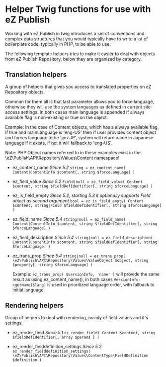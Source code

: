 # Helper Twig functions for use with eZ Publish

Working with eZ Publish in twig introduces a set of conventions and complex data structures that
you would typically have to write a lot of boilerplate code, typically in PHP, to be able to use.

The following template helpers tries to make it easier to deal with objects from eZ Publish Repository,
below they are organized by category.


## Translation helpers

A group of helpers that gives you access to translated properties on eZ Repository objects.

Common for them all is that last parameter allows you to force language, otherwise they will use
the system languages as defined in current site-access settings. In both cases main language is appended
if always available flag is non-existing or true on the object.

Example: In the case of Content objects, which has a always available flag, if true and mainLanguage is 'eng-US' then
         if user provides content object and forces language to be 'jpn-JP', system will return name in Japanese
         language if it exists, if not it will fallback to 'eng-US'.

Note: PHP Object names referred to in these examples exist in the \eZ\Publish\API\Repository\Values\Content namespace!

* ez_content_name
  _Since 5.2_
  `string = ez_content_name( Content|ContentInfo $content[, string $forceLanguage] )`

* ez_field_value
  _Since 5.2_
  `Field|null = ez_field_value( Content $content, string $fieldDefIdentifier[, string $forceLanguage] )`

* ez_is_field_empty
  _Since 5.2, starting 5.3 it optionally supports Field object as second argument_
  `bool = ez_is_field_empty( Content $content, string|Field $fieldDefIdentifier[, string $forceLanguage] )`

* ez_field_name
  _Since 5.4_
  `string|null = ez_field_name( Content|ContentInfo $content, string $fieldDefIdentifier[, string $forceLanguage] )`

* ez_field_description
  _Since 5.4_
  `string|null = ez_field_description( Content|ContentInfo $content, string $fieldDefIdentifier[, string $forceLanguage] )`

* ez_trans_prop
  _Since 5.4_
  `string|null = ez_trans_prop( \eZ\Publish\API\Repository\Values\ValueObject $object, string $property[, string $forceLanguage] )`

  Example: `ez_trans_prop( $versionInfo, 'name' )` will provide the same result as using ez_content_name(), in both
           cases `VersionInfo->getName($lang)` is used in prioritized language order, with fallback to initial language.


## Rendering helpers

Group of helpers to deal with rendering, mainly of field values and it's settings.

* ez_render_field
  _Since 5.1_
  `ez_render_field( Content $content, string $fieldDefIdentifier[, array $params ] )`

* ez_render_fielddefinition_settings
  _Since 5.2_
  `ez_render_fielddefinition_settings( \eZ\Publish\API\Repository\Values\ContentType\FieldDefinition $definition )`
